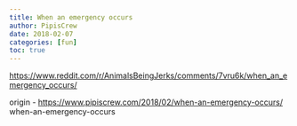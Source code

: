 ```yaml
---
title: When an emergency occurs
author: PipisCrew
date: 2018-02-07
categories: [fun]
toc: true
---
```


https://www.reddit.com/r/AnimalsBeingJerks/comments/7vru6k/when_an_emergency_occurs/

origin - https://www.pipiscrew.com/2018/02/when-an-emergency-occurs/ when-an-emergency-occurs